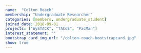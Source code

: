 ```yaml
---
name:  "Colton Roach"
membership: "Undergraduate Researcher"
categories: [members, undergraduate_student]
joined_date: 2018-09-01
projects: ["WySTACK", "TACoS", "PacMan"]
interest_statement: ""
bootstrap_card_img_url: "/colton-roach-bootstrapcard.jpg"
show: true
---
```

